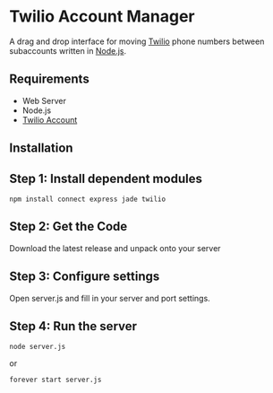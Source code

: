 # Twilio Account Manager

 A drag and drop interface for moving [Twilio](http://www.twilio.com) phone numbers between subaccounts written in [Node.js](http://nodejs.org).

Requirements
-----------------------------
 * Web Server
 * Node.js
 * [Twilio Account](https://www.twilio.com/try-twilio)

Installation
-----------------------------

## Step 1: Install dependent modules
	npm install connect express jade twilio

## Step 2: Get the Code
Download the latest release and unpack onto your server

## Step 3: Configure settings
Open server.js and fill in your server and port settings.

## Step 4: Run the server
	node server.js

or

	forever start server.js
